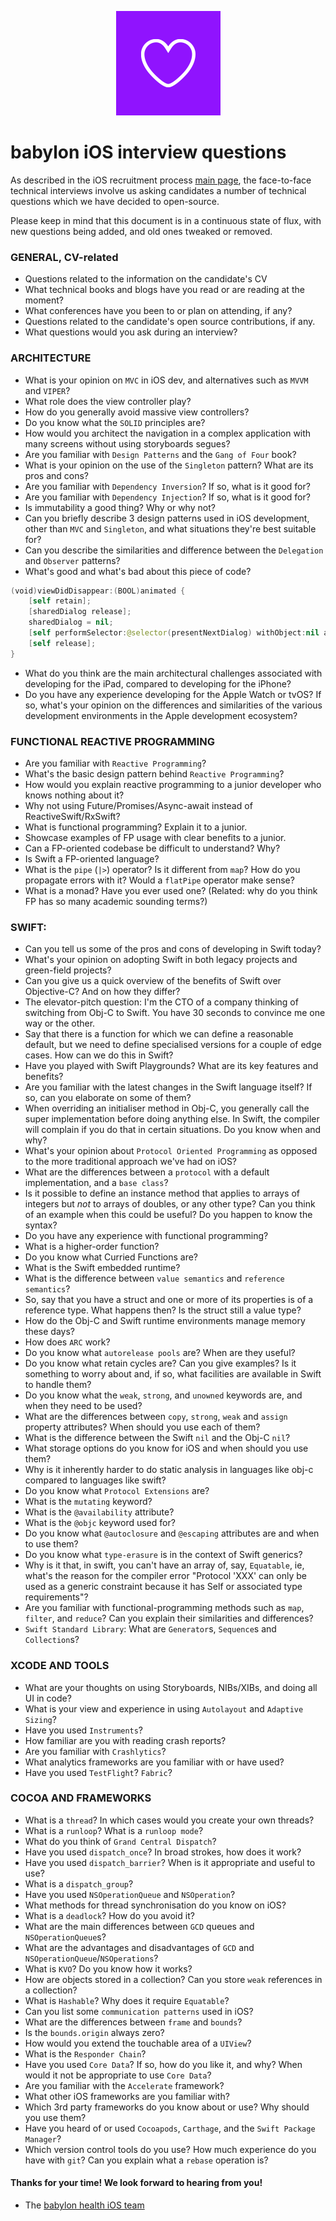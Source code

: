 <p align="center">
<img src="logo.png">
</p>


babylon iOS interview questions
==================================

As described in the iOS recruitment process [main page](https://github.com/Babylonpartners/iOS-Interview-Demo/blob/master/README.md), the face-to-face technical interviews involve us asking candidates a number of technical questions which we have decided to open-source.

Please keep in mind that this document is in a continuous state of flux, with new questions being added, and old ones tweaked or removed.

### GENERAL, CV-related

- Questions related to the information on the candidate's CV
- What technical books and blogs have you read or are reading at the moment?
- What conferences have you been to or plan on attending, if any?
- Questions related to the candidate's open source contributions, if any.
- What questions would you ask during an interview?

### ARCHITECTURE

- What is your opinion on `MVC` in iOS dev, and alternatives such as `MVVM` and `VIPER`?
- What role does the view controller play?
- How do you generally avoid massive view controllers?
- Do you know what the `SOLID` principles are?
- How would you architect the navigation in a complex application with many screens without using storyboards segues?
- Are you familiar with `Design Patterns` and the `Gang of Four` book?
- What is your opinion on the use of the `Singleton` pattern? What are its pros and cons?
- Are you familiar with `Dependency Inversion`? If so, what is it good for?
- Are you familiar with `Dependency Injection`? If so, what is it good for?
- Is immutability a good thing? Why or why not?
- Can you briefly describe 3 design patterns used in iOS development, other than `MVC` and `Singleton`, and what situations they're best suitable for?
- Can you describe the similarities and difference between the `Delegation` and `Observer` patterns?
- What's good and what's bad about this piece of code?
```SWIFT
(void)viewDidDisappear:(BOOL)animated {
    [self retain];
    [sharedDialog release];
    sharedDialog = nil;
    [self performSelector:@selector(presentNextDialog) withObject:nil afterDelay:0];
    [self release];
}
```
- What do you think are the main architectural challenges associated with developing for the iPad, compared to developing for the iPhone?
- Do you have any experience developing for the Apple Watch or tvOS? If so, what's your opinion on the differences and similarities of the various development environments in the Apple development ecosystem?

### FUNCTIONAL REACTIVE PROGRAMMING
- Are you familiar with `Reactive Programming`?
- What's the basic design pattern behind `Reactive Programming`?
- How would you explain reactive programming to a junior developer who knows nothing about it?
- Why not using Future/Promises/Async-await instead of ReactiveSwift/RxSwift?
- What is functional programming? Explain it to a junior.
- Showcase examples of FP usage with clear benefits to a junior.
- Can a FP-oriented codebase be difficult to understand? Why?
- Is Swift a FP-oriented language?
- What is the `pipe` (`|>`) operator? Is it different from `map`? How do you propagate errors with it? Would a `flatPipe` operator make sense?
- What is a monad? Have you ever used one? (Related: why do you think FP has so many academic sounding terms?)

### SWIFT:

- Can you tell us some of the pros and cons of developing in Swift today?
- What's your opinion on adopting Swift in both legacy projects and green-field projects?
- Can you give us a quick overview of the benefits of Swift over Objective-C? And on how they differ?
- The elevator-pitch question: I'm the CTO of a company thinking of switching from Obj-C to Swift. You have 30 seconds to convince me one way or the other.
- Say that there is a function for which we can define a reasonable default, but we need to define specialised versions for a couple of edge cases. How can we do this in Swift?
- Have you played with Swift Playgrounds? What are its key features and benefits?
- Are you familiar with the latest changes in the Swift language itself? If so, can you elaborate on some of them?
- When overriding an initialiser method in Obj-C, you generally call the super implementation before doing anything else. In Swift, the compiler will complain if you do that in certain situations. Do you know when and why?
- What's your opinion about `Protocol Oriented Programming` as opposed to the more traditional approach we've had on iOS?
- What are the differences between a `protocol` with a default implementation, and a `base class`?
- Is it possible to define an instance method that applies to arrays of integers but *not* to arrays of doubles, or any other type? Can you think of an example when this could be useful? Do you happen to know the syntax?
- Do you have any experience with functional programming?
- What is a higher-order function?
- Do you know what Curried Functions are?
- What is the Swift embedded runtime?
- What is the difference between `value semantics` and `reference semantics`?
- So, say that you have a struct and one or more of its properties is of a reference type. What happens then? Is the struct still a value type?
- How do the Obj-C and Swift runtime environments manage memory these days?
- How does `ARC` work?
- Do you know what `autorelease pools` are? When are they useful?
- Do you know what retain cycles are? Can you give examples? Is it something to worry about and, if so, what facilities are available in Swift to handle them?
- Do you know what the `weak`, `strong`, and `unowned` keywords are, and when they need to be used?
- What are the differences between `copy`, `strong`, `weak` and `assign` property attributes? When should you use each of them?
- What is the difference between the Swift `nil` and the Obj-C `nil`?
- What storage options do you know for iOS and when should you use them?
- Why is it inherently harder to do static analysis in languages like obj-c compared to languages like swift?
- Do you know what `Protocol Extensions` are?
- What is the `mutating` keyword?
- What is the `@availability` attribute?
- What is the `@objc` keyword used for?
- Do you know what `@autoclosure` and `@escaping` attributes are and when to use them?
- Do you know what `type-erasure` is in the context of Swift generics?
- Why is it that, in swift, you can't have an array of, say, `Equatable`, ie, what's the reason for the compiler error "Protocol 'XXX' can only be used as a generic constraint because it has Self or associated type requirements"?
- Are you familiar with functional-programming methods such as `map`, `filter`, and `reduce`? Can you explain their similarities and differences?
- `Swift Standard Library`: What are `Generator`s, `Sequence`s and `Collection`s?

### XCODE AND TOOLS

- What are your thoughts on using Storyboards, NIBs/XIBs, and doing all UI in code?
- What is your view and experience in using `Autolayout` and `Adaptive Sizing`?
- Have you used `Instruments`?
- How familiar are you with reading crash reports?
- Are you familiar with `Crashlytics`?
- What analytics frameworks are you familiar with or have used?
- Have you used `TestFlight`? `Fabric`?

### COCOA AND FRAMEWORKS

- What is a `thread`? In which cases would you create your own threads?
- What is a `runloop`? What is a `runloop mode`?
- What do you think of `Grand Central Dispatch`?
- Have you used `dispatch_once`? In broad strokes, how does it work?
- Have you used `dispatch_barrier`? When is it appropriate and useful to use?
- What is a `dispatch_group`?
- Have you used `NSOperationQueue` and `NSOperation`?
- What methods for thread synchronisation do you know on iOS?
- What is a `deadlock`? How do you avoid it?
- What are the main differences between `GCD` queues and `NSOperationQueue`s?
- What are the advantages and disadvantages of `GCD` and `NSOperationQueue`/`NSOperations`?
- What is `KVO`? Do you know how it works?
- How are objects stored in a collection? Can you store `weak` references in a collection?
- What is `Hashable`? Why does it require `Equatable`?
- Can you list some `communication patterns` used in iOS?
- What are the differences between `frame` and `bounds`?
- Is the `bounds.origin` always zero?
- How would you extend the touchable area of a `UIView`?
- What is the `Responder Chain`?
- Have you used `Core Data`? If so, how do you like it, and why? When would it not be appropriate to use `Core Data`?
- Are you familiar with the `Accelerate` framework?
- What other iOS frameworks are you familiar with?
- Which 3rd party frameworks do you know about or use? Why should you use them?
- Have you heard of or used `Cocoapods`, `Carthage`, and the `Swift Package Manager`?
- Which version control tools do you use? How much experience do you have with `git`? Can you explain what a `rebase` operation is?

#### Thanks for your time! We look forward to hearing from you!
- The [babylon health iOS team](http://github.com/Babylonpartners)
